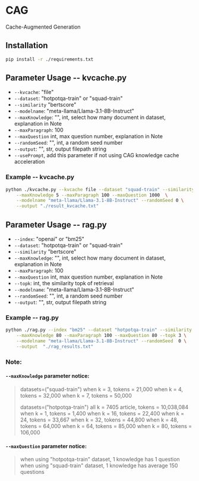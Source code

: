 # CAG
Cache-Augmented Generation

## Installation 
```bash
pip install -r ./requirements.txt
```

## Parameter Usage -- kvcache.py
- `--kvcache`: "file"
- `--dataset`: "hotpotqa-train" or "squad-train"
- `--similarity` "bertscore"
- `--modelname`: "meta-llama/Llama-3.1-8B-Instruct"
- `--maxKnowledge`: "", int, select how many document in dataset, explanation in Note
- `--maxParagraph`: 100
- `--maxQuestion` int, max question number, explanation in Note
- `--randomSeed`: "", int, a random seed number
- `--output`: "", str, output filepath string
- `--usePrompt`, add this parameter if not using CAG knowledge cache acceleration 

### Example -- kvcache.py
```bash
python ./kvcache.py --kvcache file --dataset "squad-train" --similarity bertscore \
    --maxKnowledge 5 --maxParagraph 100 --maxQuestion 1000  \
    --modelname "meta-llama/Llama-3.1-8B-Instruct" --randomSeed 0 \
    --output "./result_kvcache.txt"
```

## Parameter Usage -- rag.py
- `--index`: "openai" or "bm25"
- `--dataset`: "hotpotqa-train" or "squad-train"
- `--similarity` "bertscore"
- `--maxKnowledge`: "", int, select how many document in dataset, explanation in Note
- `--maxParagraph`: 100
- `--maxQuestion` int, max question number, explanation in Note
- `--topk`: int, the similarity topk of retrieval
- `--modelname`: "meta-llama/Llama-3.1-8B-Instruct"
- `--randomSeed`: "", int, a random seed number
- `--output`: "", str, output filepath string

### Example -- rag.py
```bash
python ./rag.py --index "bm25" --dataset "hotpotqa-train" --similarity bertscore \
    --maxKnowledge 80 --maxParagraph 100 --maxQuestion 80 --topk 3 \
    --modelname "meta-llama/Llama-3.1-8B-Instruct" --randomSeed  0 \
    --output  "./rag_results.txt"
```

### Note:
#### `--maxKnowledge` parameter notice:
> datasets=("squad-train")
> when k = 3, tokens = 21,000
> when k = 4, tokens = 32,000
> when k = 7, tokens = 50,000
> 
> datasets=("hotpotqa-train")
> all k = 7405 article, tokens = 10,038,084 
> when k = 1, tokens = 1,400
> when k = 16, tokens = 22,400
> when k = 24, tokens = 33,667
> when k = 32, tokens = 44,800
> when k = 48, tokens = 64,000
> when k = 64, tokens = 85,000
> when k = 80, tokens = 106,000
>
#### `--maxQuestion` parameter notice:
> when using "hotpotqa-train" dataset, 1 knowledge has 1 question
> when using "squad-train" dataset, 1 knowledge has average 150 questions
> 


